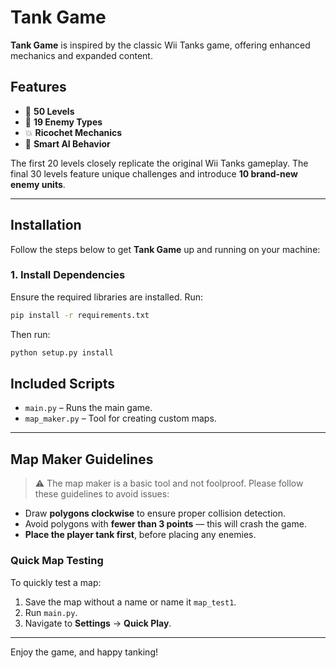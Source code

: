 # Tank Game

**Tank Game** is inspired by the classic Wii Tanks game, offering enhanced mechanics and expanded content.

## Features

- 🎯 **50 Levels**  
- 🤖 **19 Enemy Types**  
- 💥 **Ricochet Mechanics**  
- 🧠 **Smart AI Behavior**  

The first 20 levels closely replicate the original Wii Tanks gameplay. The final 30 levels feature unique challenges and introduce **10 brand-new enemy units**.

---

## Installation

Follow the steps below to get **Tank Game** up and running on your machine:

### 1. Install Dependencies

Ensure the required libraries are installed. Run:
```bash
pip install -r requirements.txt
```

Then run:
```bash
python setup.py install
```

## Included Scripts

- `main.py` – Runs the main game.
- `map_maker.py` – Tool for creating custom maps.

---

## Map Maker Guidelines

> ⚠️ The map maker is a basic tool and not foolproof. Please follow these guidelines to avoid issues:

- Draw **polygons clockwise** to ensure proper collision detection.
- Avoid polygons with **fewer than 3 points** — this will crash the game.
- **Place the player tank first**, before placing any enemies.

### Quick Map Testing

To quickly test a map:
1. Save the map without a name or name it `map_test1`.
2. Run `main.py`.
3. Navigate to **Settings** → **Quick Play**.

---

Enjoy the game, and happy tanking!
